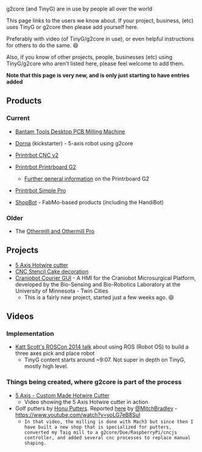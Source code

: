 g2core (and TinyG) are in use by people all over the world

This page links to the users we know about.  If your project, business, (etc) uses TinyG or g2core then please add yourself here.

Preferably with video (of TinyG/g2core in use), or even helpful instructions for others to do the same. :smile:

Also, if you know of other projects, people, businesses (etc) using TinyG/g2core who aren't listed here, please feel welcome to add them.

**Note that this page is very new, and is only just starting to have entries added**

## Products

### Current

* [Bantam Tools Desktop PCB Milling Machine](https://www.bantamtools.com/pages/products)

* [Dorna](https://www.kickstarter.com/projects/775197166/dorna-fast-powerful-and-precise-robotic-arm/) (kickstarter) - 5-axis robot using g2core

* [Printrbot CNC v2](https://printrbot.com/shop/printrbot-cnc-v2-bare-bones-beta-kit/)
* [Printrbot Printrboard G2](https://printrbot.com/shop/printrboard-g2/)
  * [Further general information](https://printrbot.com/2018/04/08/printrboard-g2-general-information/) on the Printrboard G2
* [Printrbot Simple Pro](https://printrbot.com/new-simple-pro/)
* [ShopBot](http://www.shopbottools.com/mApplications/developers.htm) - FabMo-based products (including the HandiBot)

### Older

* The [Othermill and Othermill Pro](https://www.bantamtools.com/pages/products)

## Projects

* [5 Axis Hotwire cutter](http://www.victorleung.info/post/5-axis-hotwire-cutter)
* [CNC Stencil Cake decoration](http://www.victorleung.info/post/cnc-stencil-cake-decoration-for-ines-birthday)
* [Craniobot Courier GUI](https://github.com/brettbalder/CraniobotCourier) - A HMI for the Craniobot Microsurgical Platform, developed by the Bio-Sensing and Bio-Robotics Laboratory at the University of Minnesota - Twin Cities
  * This is a fairly new project, started just a few weeks ago. :smile:

## Videos

### Implementation

* [Katt Scott's ROSCon 2014 talk](https://vimeo.com/106993910#t=547s) about using ROS (Robot OS) to build a three axes pick and place robot
  * TinyG content starts around ~9:07.  Not super in depth on TinyG, mostly high level.

### Things being created, where g2core is part of the process

* [5 Axis - Custom Made Hotwire Cutter](https://vimeo.com/138558233)
  * Video showing the 5 Axis Hotwire cutter in action
* Golf putters by [Honu Putters](https://www.honuputters.com).  Reported [here](https://github.com/synthetos/g2/issues/296#issuecomment-381199892) by [@MitchBradley](https://github.com/MitchBradley) - https://www.youtube.com/watch?v=yoLG7eB8SuI
  * `In that video, the milling is done with Mach3 but since then I have built a new shop that is specialized for putters, converted my Taig mill to a g2core/Due/RaspberryPi/cncjs controller, and added several cnc processes to replace manual shaping.`